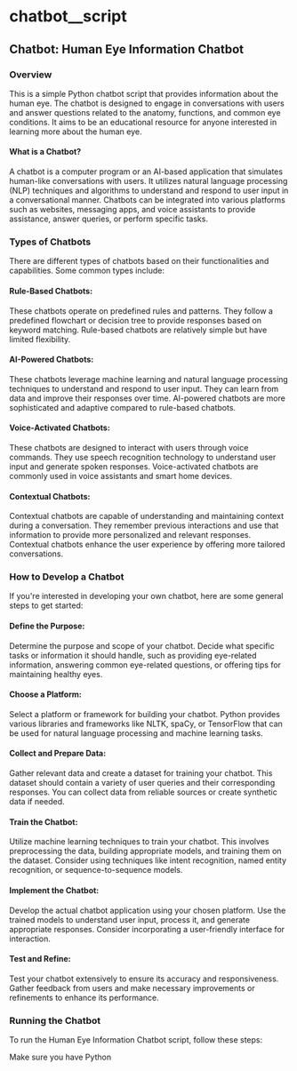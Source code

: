 # chatbot__script

## Chatbot: Human Eye Information Chatbot
### Overview
This is a simple Python chatbot script that provides information about the human eye. The chatbot is designed to engage in conversations with users and answer questions related to the anatomy, functions, and common eye conditions. It aims to be an educational resource for anyone interested in learning more about the human eye.

#### What is a Chatbot?
A chatbot is a computer program or an AI-based application that simulates human-like conversations with users. It utilizes natural language processing (NLP) techniques and algorithms to understand and respond to user input in a conversational manner. Chatbots can be integrated into various platforms such as websites, messaging apps, and voice assistants to provide assistance, answer queries, or perform specific tasks.

### Types of Chatbots
There are different types of chatbots based on their functionalities and capabilities. Some common types include:

#### Rule-Based Chatbots:
These chatbots operate on predefined rules and patterns. They follow a predefined flowchart or decision tree to provide responses based on keyword matching. Rule-based chatbots are relatively simple but have limited flexibility.

#### AI-Powered Chatbots: 
These chatbots leverage machine learning and natural language processing techniques to understand and respond to user input. They can learn from data and improve their responses over time. AI-powered chatbots are more sophisticated and adaptive compared to rule-based chatbots.

#### Voice-Activated Chatbots: 
These chatbots are designed to interact with users through voice commands. They use speech recognition technology to understand user input and generate spoken responses. Voice-activated chatbots are commonly used in voice assistants and smart home devices.

#### Contextual Chatbots: 
Contextual chatbots are capable of understanding and maintaining context during a conversation. They remember previous interactions and use that information to provide more personalized and relevant responses. Contextual chatbots enhance the user experience by offering more tailored conversations.

### How to Develop a Chatbot
If you're interested in developing your own chatbot, here are some general steps to get started:

#### Define the Purpose: 
Determine the purpose and scope of your chatbot. Decide what specific tasks or information it should handle, such as providing eye-related information, answering common eye-related questions, or offering tips for maintaining healthy eyes.

#### Choose a Platform: 
Select a platform or framework for building your chatbot. Python provides various libraries and frameworks like NLTK, spaCy, or TensorFlow that can be used for natural language processing and machine learning tasks.

#### Collect and Prepare Data: 
Gather relevant data and create a dataset for training your chatbot. This dataset should contain a variety of user queries and their corresponding responses. You can collect data from reliable sources or create synthetic data if needed.

#### Train the Chatbot: 
Utilize machine learning techniques to train your chatbot. This involves preprocessing the data, building appropriate models, and training them on the dataset. Consider using techniques like intent recognition, named entity recognition, or sequence-to-sequence models.

#### Implement the Chatbot: 
Develop the actual chatbot application using your chosen platform. Use the trained models to understand user input, process it, and generate appropriate responses. Consider incorporating a user-friendly interface for interaction.

#### Test and Refine: 
Test your chatbot extensively to ensure its accuracy and responsiveness. Gather feedback from users and make necessary improvements or refinements to enhance its performance.

### Running the Chatbot
To run the Human Eye Information Chatbot script, follow these steps:

Make sure you have Python
